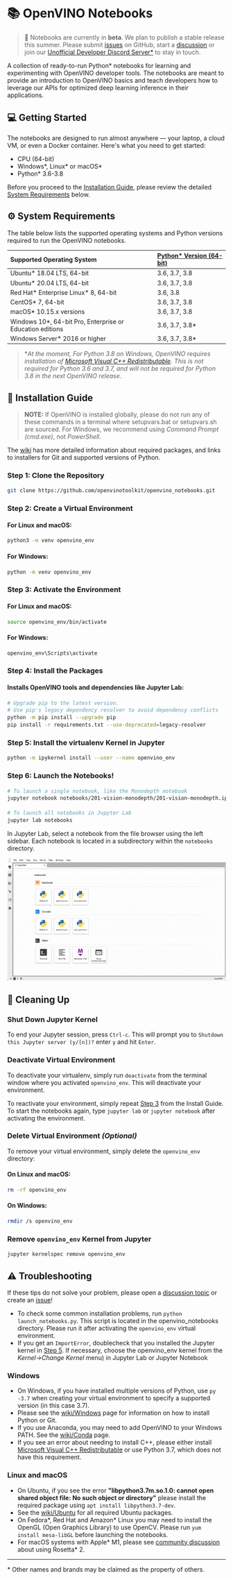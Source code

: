 # 📚 OpenVINO Notebooks

> 🚧 Notebooks are currently in **beta**. We plan to publish a stable release this summer. Please submit [issues](https://github.com/openvinotoolkit/openvino_notebooks/issues) on GitHub, start a [discussion](https://github.com/openvinotoolkit/openvino_notebooks/discussions) or join our [Unofficial Developer Discord Server\*](https://discord.gg/xJK7SEC54c) to stay in touch.

A collection of ready-to-run Python\* notebooks for learning and experimenting with OpenVINO developer tools. The notebooks are meant to provide an introduction to OpenVINO basics and teach developers how to leverage our APIs for optimized deep learning inference in their applications.

## 💻 Getting Started

The notebooks are designed to run almost anywhere &mdash; your laptop, a cloud VM, or even a Docker container. Here's what you need to get started:

- CPU (64-bit)
- Windows\*, Linux\* or macOS\*
- Python\* 3.6-3.8

Before you proceed to the [Installation Guide](#-installation-guide), please review the detailed [System Requirements](#%EF%B8%8F-system-requirements) below.

## ⚙️ System Requirements

The table below lists the supported operating systems and Python versions required to run the OpenVINO notebooks.

| Supported Operating System                                 | [Python\* Version (64-bit)](https://www.python.org/) |
| :--------------------------------------------------------- | :--------------------------------------------------- |
| Ubuntu\* 18.04 LTS, 64-bit                                 | 3.6, 3.7, 3.8                                        |
| Ubuntu\* 20.04 LTS, 64-bit                                 | 3.6, 3.7, 3.8                                        |
| Red Hat* Enterprise Linux* 8, 64-bit                       | 3.6, 3.8                                             |
| CentOS\* 7, 64-bit                                         | 3.6, 3.7, 3.8                                        |
| macOS\* 10.15.x versions                                   | 3.6, 3.7, 3.8                                        |
| Windows 10\*, 64-bit Pro, Enterprise or Education editions | 3.6, 3.7, 3.8*                                        |
| Windows Server\* 2016 or higher                            | 3.6, 3.7, 3.8*                                        |

> \*_At the moment, For Python 3.8 on Windows, OpenVINO requires installation of [Microsoft Visual C++ Redistributable](https://visualstudio.microsoft.com/downloads/#microsoft-visual-c-redistributable-for-visual-studio-2019). This is not  required for Python 3.6 and 3.7, and will not be required for Python 3.8 in the next OpenVINO release._ 

## 📝 Installation Guide

> **NOTE:** If OpenVINO is installed globally, please do not run any of these commands in a terminal where setupvars.bat or setupvars.sh are sourced. For Windows, we recommend using _Command Prompt (cmd.exe)_, not _PowerShell_.

The [wiki](https://github.com/openvinotoolkit/openvino_notebooks/wiki#guides-per-operating-system) has more
detailed information about required packages, and links to installers for Git and supported versions of Python.

### Step 1: Clone the Repository

```bash
git clone https://github.com/openvinotoolkit/openvino_notebooks.git
```

### Step 2: Create a Virtual Environment

#### For Linux and macOS:

```bash
python3 -m venv openvino_env
```

#### For Windows:
```bash
python -m venv openvino_env
```

### Step 3: Activate the Environment

#### For Linux and macOS:

```bash
source openvino_env/bin/activate
```

#### For Windows:

```bash
openvino_env\Scripts\activate
```

### Step 4: Install the Packages

#### Installs OpenVINO tools and dependencies like Jupyter Lab:

```bash
# Upgrade pip to the latest version.
# Use pip's legacy dependency resolver to avoid dependency conflicts
python -m pip install --upgrade pip
pip install -r requirements.txt --use-deprecated=legacy-resolver
```

### Step 5: Install the virtualenv Kernel in Jupyter

```bash
python -m ipykernel install --user --name openvino_env
```

### Step 6: Launch the Notebooks!

```bash
# To launch a single notebook, like the Monodepth notebook
jupyter notebook notebooks/201-vision-monodepth/201-vision-monodepth.ipynb

# To launch all notebooks in Jupyter Lab
jupyter lab notebooks
```

In Jupyter Lab, select a notebook from the file browser using the left sidebar. Each notebook is located in a subdirectory within the `notebooks` directory.

<img src="notebooks/jupyterlab.gif">

## 🧹 Cleaning Up

### Shut Down Jupyter Kernel

To end your Jupyter session, press `Ctrl-c`. This will prompt you to `Shutdown this Jupyter server (y/[n])?` enter `y` and hit `Enter`.

### Deactivate Virtual Environment

To deactivate your virtualenv, simply run `deactivate` from the terminal window where you activated `openvino_env`. This will deactivate your environment.

To reactivate your environment, simply repeat [Step 3](#step-3-activate-the-environment) from the Install Guide. 
To start the notebooks again, type `jupyter lab` or `jupyter notebook` after activating the environment.

### Delete Virtual Environment _(Optional)_

To remove your virtual environment, simply delete the `openvino_env` directory:

#### On Linux and macOS:

```bash
rm -rf openvino_env
```

#### On Windows:

```bash
rmdir /s openvino_env
```

### Remove `openvino_env` Kernel from Jupyter

```bash
jupyter kernelspec remove openvino_env
```

## ⚠️ Troubleshooting

If these tips do not solve your problem, please open a [discussion topic](https://github.com/openvinotoolkit/openvino_notebooks/discussions) 
or create an [issue](https://github.com/openvinotoolkit/openvino_notebooks/issues)!

- To check some common installation problems, run `python launch_notebooks.py`. This script is located in the openvino_notebooks directory. 
  Please run it after activating the `openvino_env` virtual environment.
- If you get an `ImportError`, doublecheck that you installed the Jupyter kernel in [Step 5](#step-5-install-the-virtualenv-kernel-in-jupyter). 
  If necessary, choose the openvino_env kernel from the _Kernel->Change Kernel_ menu) in Jupyter Lab or Jupyter Notebook

### Windows

- On Windows, if you have installed multiple versions of Python, use `py -3.7` when creating your virtual environment to specify a supported version (in this case 3.7).
- Please see the [wiki/Windows](https://github.com/openvinotoolkit/openvino_notebooks/wiki/Windows) page for information on how to install Python or Git.
- If you use Anaconda, you may need to add OpenVINO to your Windows PATH. See the [wiki/Conda](https://github.com/openvinotoolkit/openvino_notebooks/wiki/Conda) page.
- If you see an error about needing to install C++, please either install
  [Microsoft Visual C++ Redistributable](https://visualstudio.microsoft.com/downloads/#microsoft-visual-c-redistributable-for-visual-studio-2019) 
  or use Python 3.7, which does not have this requirement.

### Linux and macOS

- On Ubuntu, if you see the error **"libpython3.7m.so.1.0: cannot open shared object file: No such object or directory"** please install 
  the required package using `apt install libpython3.7-dev`.
- See the [wiki/Ubuntu](https://github.com/openvinotoolkit/openvino_notebooks/wiki/Ubuntu) for all required Ubuntu packages.
- On Fedora*, Red Hat and Amazon* Linux you may need to install the OpenGL (Open Graphics Library) to use OpenCV. Please run `yum install mesa-libGL` 
  before launching the notebooks.
- For macOS systems with Apple* M1, please see [community discussion](https://github.com/openvinotoolkit/openvino_notebooks/discussions/10) about using Rosetta* 2.

---

\* Other names and brands may be claimed as the property of others.
